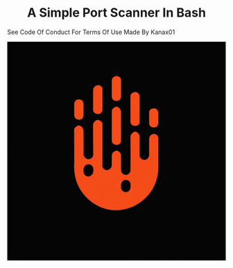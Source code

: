<h1 align="center"> A Simple Port Scanner In Bash </h1>
<p1 align="center"> See Code Of Conduct For Terms Of Use </p1>
<p1 align="center"> Made By Kanax01 </p1>
<p></p>
<img src="kanax01.png">
